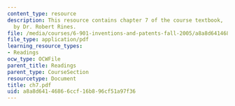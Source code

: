 ```yaml
---
content_type: resource
description: This resource contains chapter 7 of the course textbook, 'Create or Perish',
  by Dr. Robert Rines.
file: /media/courses/6-901-inventions-and-patents-fall-2005/a8a8d64146866ccf16b896cf51a97f36_ch7.pdf
file_type: application/pdf
learning_resource_types:
- Readings
ocw_type: OCWFile
parent_title: Readings
parent_type: CourseSection
resourcetype: Document
title: ch7.pdf
uid: a8a8d641-4686-6ccf-16b8-96cf51a97f36
---
```

